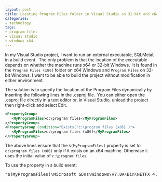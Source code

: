 ```yaml
---
layout: post
title: Locating Program Files folder in Visual Studio on 32-bit and x64 environments
categories:
- technology
tags:
- program files
- visual studio
- windows x64
---
```

In my Visual Studio project, I want to run an external executable, SQLMetal, in a build event.  The only problem is that the location of the executable depends on whether the machine runs x64 or 32-bit Windows.  It is found in the `Program Files (x86)` folder on x64 Windows and `Program Files` on 32-bit Windows. I want to be able to build the project without modification in either environment.

The solution is to specify the location of the Program Files dynamically by inserting the following lines in the .csproj file.  You can either open the .csproj file directly in a text editor or, in Visual Studio, unload the project then right-click and select Edit.

``` xml
<PropertyGroup>
   <MyProgramFiles>c:\program files</MyProgramFiles>
</PropertyGroup>
<PropertyGroup Condition="Exists('c:\program files (x86)')">
   <MyProgramFiles>c:\program files (x86)</MyProgramFiles>
</PropertyGroup>
```

The above lines ensure that the `$(MyProgramFiles)` property is set to `c:\program files (x86)`
only if it exists on an x64 machine. Otherwise it uses the initial value of `c:\program files`.

To use the property in a build event:

<pre>
"$(MyProgramFiles)\Microsoft SDKs\Windows\v7.0A\Bin\NETFX 4.0 Tools"\sqlmetal.exe ...
</pre>

